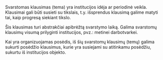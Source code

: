 Svarstomas klausimas (tema) yra institucijos idėja ar periodinė veikla.
Klausimai gali būti susieti su tikslais, t.y. išsprendus klausimą galime
matyti tai, kaip progresą siekiant tikslo.

Šis klausimas turi abstrakčiai apibrėžtą svarstymo laiką. Galima svarstomų
klausimų visumą prilyginti institucijos, pvz.: metinei darbotvarkei.

Kai yra organizuojamas posėdis, iš šių svarstomų klausimų (temų) galima
sukurti posėdžio klausimus, kurie yra susiejami su atitinkamu posėdžiu,
sukurtu iš institucijos objekto.
